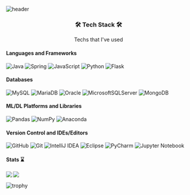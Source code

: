 <!-- Yunjin -->
![header](https://capsule-render.vercel.app/api?type=waving&animation=fadeIn&color=gradient&customColorList=27&height=200&section=header&text=Yunjin%20Gwak&fontColor=ffffff&fontSize=40&fontAlign=59&fontAlignY=35&desc=Hi%20there🙋🏻‍♀️%20%20I'm&ddescSize=20&descAlign=37&descAlignY=35)


<h3 align="center">🛠️ Tech Stack 🛠️</h3>
<p align="center">Techs that I've used</p>


#### Languages and Frameworks
![Java](https://img.shields.io/badge/Java-%23FA7343.svg?&style=for-the-badge&logo=Java&logoColor=white)
![Spring](https://img.shields.io/badge/spring-%236DB33F.svg?style=for-the-badge&logo=spring&logoColor=white)
![JavaScript](https://img.shields.io/badge/javascript-%23323330.svg?style=for-the-badge&logo=javascript&logoColor=%23F7DF1E)
![Python](https://img.shields.io/badge/-Python-3775A9?logo=Python&logoColor=FFD848&style=for-the-badge)
![Flask](https://img.shields.io/badge/flask-%23000.svg?style=for-the-badge&logo=flask&logoColor=white)

#### Databases
![MySQL](https://img.shields.io/badge/mysql-055176?style=for-the-badge&logo=mysql&logoColor=white)
![MariaDB](https://img.shields.io/badge/MariaDB-003545?style=for-the-badge&logo=mariadb&logoColor=white)
![Oracle](https://img.shields.io/badge/Oracle-F80000?style=for-the-badge&logo=oracle&logoColor=white)
![MicrosoftSQLServer](https://img.shields.io/badge/MSSQL-CC2927?style=for-the-badge&logo=microsoft%20sql%20server&logoColor=white)
![MongoDB](https://img.shields.io/badge/MongoDB-%234ea94b.svg?style=for-the-badge&logo=mongodb&logoColor=white)

#### ML/DL Platforms and Libraries
![Pandas](https://img.shields.io/badge/pandas-%23150458.svg?style=for-the-badge&logo=pandas&logoColor=white)
![NumPy](https://img.shields.io/badge/numpy-%23013243.svg?style=for-the-badge&logo=numpy&logoColor=white)
![Anaconda](https://img.shields.io/badge/Anaconda-%2344A833.svg?style=for-the-badge&logo=anaconda&logoColor=white)

#### Version Control and IDEs/Editors
![GitHub](https://img.shields.io/badge/-GitHub-000000?style=for-the-badge&logo=github&logoColor=white)
![Git](https://img.shields.io/badge/git-%23F05033.svg?style=for-the-badge&logo=git&logoColor=white)
![IntelliJ IDEA](https://img.shields.io/badge/IntelliJIDEA-000000.svg?style=for-the-badge&logo=intellij-idea&logoColor=white)
![Eclipse](https://img.shields.io/badge/Eclipse-FE7A16.svg?style=for-the-badge&logo=Eclipse&logoColor=white)
![PyCharm](https://img.shields.io/badge/pycharm-143?style=for-the-badge&logo=pycharm&logoColor=black&color=black&labelColor=green)
![Jupyter Notebook](https://img.shields.io/badge/jupyter-%23FA0F00.svg?style=for-the-badge&logo=jupyter&logoColor=white)


#### Stats ⌛
<img src='https://github-readme-stats.vercel.app/api?username=yungenie&show_icons=true&theme=algolia&count_private=true&line_height=40&hide_border=true'  align="left" />
<img src='https://github-readme-stats.vercel.app/api/top-langs/?username=yungenie&theme=algolia&hide_langs_below=4&hide_border=true' align="middle" />

![trophy](https://github-profile-trophy.vercel.app/?username=yungenie&theme=radical&title=Commit,MultiLanguage,Followers,Stars,Repositories)




